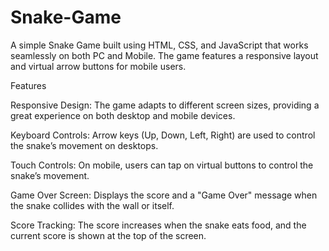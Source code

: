 # Snake-Game
A simple Snake Game built using HTML, CSS, and JavaScript that works seamlessly on both PC and Mobile. The game features a responsive layout and virtual arrow buttons for mobile users.

Features

Responsive Design: The game adapts to different screen sizes, providing a great experience on both desktop and mobile devices.

Keyboard Controls: Arrow keys (Up, Down, Left, Right) are used to control the snake’s movement on desktops.

Touch Controls: On mobile, users can tap on virtual buttons to control the snake’s movement.

Game Over Screen: Displays the score and a "Game Over" message when the snake collides with the wall or itself.

Score Tracking: The score increases when the snake eats food, and the current score is shown at the top of the screen.
